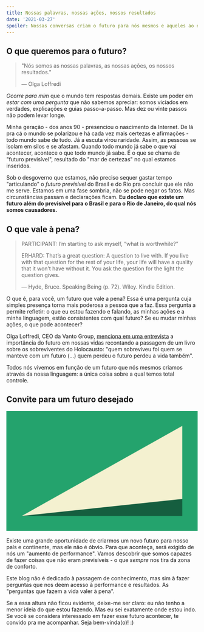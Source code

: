 ```yaml
---
title: Nossas palavras, nossas ações, nossos resultados 
date: '2021-03-27'
spoiler: Nossas conversas criam o futuro para nós mesmos e aqueles ao nosso redor. Nós vivemos nas estórias que criamos em linguagem.
---
```


## O que queremos para o futuro?

> "Nós somos as nossas palavras, as nossas ações, os nossos resultados."
>
> ― Olga Loffredi

*Ocorre para mim* que o mundo tem respostas demais. Existe um poder em *estar com uma pergunta* que não sabemos apreciar: somos viciados em verdades, explicações e guias passo-a-passo. Mas dez ou vinte passos não podem levar longe. 

Minha geração - dos anos 90 - presenciou o nascimento da Internet. De lá pra cá o mundo se polarizou e há cada vez mais certezas e afirmações - todo mundo sabe de tudo. Já a escuta virou raridade. Assim, as pessoas se isolam em silos e se afastam. Quando todo mundo já sabe o que vai acontecer, acontece o que todo mundo já sabe. É o que se chama de "futuro previsível", resultado do "mar de certezas" no qual estamos inseridos.

Sob o desgoverno que estamos, não preciso sequer gastar tempo "articulando" o *futuro previsível* do Brasil e do Rio pra concluir que ele não me serve. Estamos em uma fase sombria, não se pode negar os fatos. Mas circunstâncias passam e declarações ficam. **Eu declaro que existe um futuro além do previsível para o Brasil e para o Rio de Janeiro, do qual nós somos causadores.**

## O que vale à pena?

> PARTICIPANT: I’m starting to ask myself, “what is worthwhile?” 
> 
> ERHARD: That’s a great question: A question to live with. If you live with that question for the rest of your life, your life will have a quality that it won’t have without it. You ask the question for the light the question gives. 
> 
> ― Hyde, Bruce. Speaking Being (p. 72). Wiley. Kindle Edition. 

O que é, para você, um futuro que vale a pena? Essa é uma pergunta cuja simples presença torna mais poderosa a pessoa que a faz. Essa pergunta a permite refletir: o que eu estou fazendo e falando, as minhas ações e a minha linguagem, estão consistentes com qual futuro? Se eu mudar minhas ações, o que pode acontecer?

Olga Loffredi, CEO da Vanto Group, [menciona em uma entrevista](https://youtu.be/UujhbzoXkQI?t=473) a importância do futuro em nossas vidas recontando a passagem de um livro sobre os sobreviventes do Holocausto: "quem sobreviveu foi quem se manteve com um futuro (...) quem perdeu o futuro perdeu a vida também". 

Todos nós vivemos em função de um futuro que nós mesmos criamos através da nossa linguagem: a única coisa sobre a qual temos total controle. 

## Convite para um futuro desejado

![A diferença entre o futuro previsível e o futuro desejado exige performance e liderança.](futuro-desejado.png)

Existe uma grande oportunidade de criarmos um novo futuro para nosso país e continente, mas ele não é óbvio. Para que aconteça, será exigido de nós um "aumento de performance". Vamos descobrir que somos capazes de fazer coisas que não eram previsíveis - o que *sempre* nos tira da zona de conforto. 

Este blog não é dedicado à passagem de conhecimento, mas sim à fazer perguntas que nos deem acesso à performance e resultados. As "perguntas que fazem a vida valer à pena".

Se a essa altura não ficou evidente, deixe-me ser claro: eu não tenho a menor ideia do que estou fazendo. Mas eu sei exatamente onde estou indo. Se você se considera interessado em fazer esse futuro acontecer, te convido pra me acompanhar. Seja bem-vinda(o)! :) 
